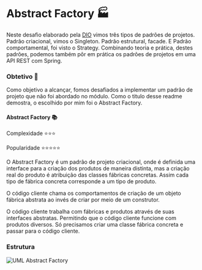 
# Abstract Factory 🏭
Neste desafio elaborado pela  [DIO](https://web.dio.me/home) vimos três tipos de padrões de projetos. Padrão criacional, vimos o Singleton. Padrão estrutural, facade. E Padrão comportamental, foi visto o Strategy. Combinando teoria e prática, destes padrões, podemos também pôr em prática os padrões de projetos em uma API REST com Spring. 

### Obtetivo 🎯
Como objetivo a alcançar, fomos desafiados a implementar um padrão de projeto que não foi abordado no módulo. Como o titulo desse readme demostra, o escolhido por mim foi o Abstract Factory.

#### Abstract Factory 📚
Complexidade ⭐⭐⭐

Popularidade ⭐⭐⭐⭐⭐

O Abstract Factory é um padrão de projeto criacional, onde é definida uma interface para a criação dos produtos de maneira distinta, mas a criação real do produto é atribuição das classes fábricas concretas. Assim cada tipo de fábrica concreta corresponde a um tipo de produto. 

O código cliente chama os comportamentos de criação de um objeto fábrica abstrata ao invés de criar por meio de um construtor. 

O código cliente trabalha com fábricas e produtos através de suas interfaces abstratas. Permitindo que o código cliente funcione com produtos diversos. Só precisamos criar uma classe fábrica concreta e passar para o código cliente.   

### Estrutura 

![UML Abstract Factory](https://github.com/JardelLimaDev/Dio-desafio-padroes-de-projetos/assets/98830508/8489b559-1873-4322-bbf9-63105a4cf27d)
